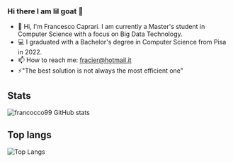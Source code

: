 ### Hi there I am  lil goat  🐐

- 👋 Hi, I'm Francesco Caprari. I am currently a Master's student in Computer Science with a focus on Big Data Technology.
- 💻 I graduated with a Bachelor's degree in Computer Science from Pisa in 2022.
- 📫 How to reach me: fracier@hotmail.it
- ⚡"The best solution is not always the most efficient one"
  
## Stats
![francocco99  GitHub stats](https://github-readme-stats.vercel.app/api?username=francocco99&show_icons=true&theme=dark)

## Top langs

![Top Langs](https://github-readme-stats.vercel.app/api/top-langs/?username=francocco99&hide_progress=true&theme=dark)
        
